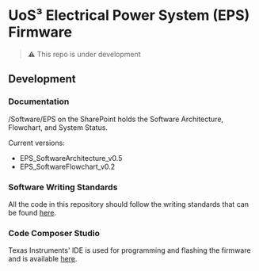 # UoS³ Electrical Power System (EPS) Firmware

> :warning: This repo is under development

## Development

### Documentation
/Software/EPS on the SharePoint holds the Software Architecture, Flowchart, and System Status.

Current versions:
- EPS_SoftwareArchitecture_v0.5
- EPS_SoftwareFlowchart_v0.2


### Software Writing Standards

All the code in this repository should follow the writing standards that can be found [here](https://github.com/uos3/obc-firmware/blob/6ae8a3d0de7401268aae7eb195c6f3ffc5b60dc2/docs/standards/sws.md).


### Code Composer Studio
Texas Instruments' IDE is used for programming and flashing the firmware and is available [here](https://www.ti.com/tool/CCSTUDIO).
